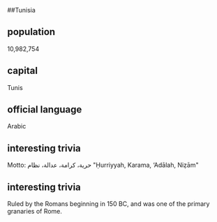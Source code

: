 ##Tunisia
## population
10,982,754

## capital
Tunis

## official language
Arabic

## interesting trivia
Motto: حرية، كرامة، عدالة، نظام
"Ḥurriyyah, Karama, ‘Adālah, Niẓām"

## interesting trivia
Ruled by the Romans beginning in 150 BC, and was one of the primary granaries of Rome.
